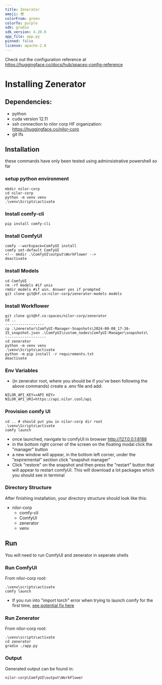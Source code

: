 ```yaml
---
title: Zenerator 
emoji: 😎
colorFrom: green
colorTo: purple
sdk: gradio
sdk_version: 4.20.0
app_file: app.py
pinned: false
license: apache-2.0
---
```


Check out the configuration reference at https://huggingface.co/docs/hub/spaces-config-reference


# Installing Zenerator

## Dependencies:
- python
- cuda version 12.11
- ssh connection to nilor corp HF organization: https://huggingface.co/nilor-corp
- git lfs


## Installation
these commands have only been tested using adminsistrative powershell so far
### setup python environment
```
mkdir nilor-corp
cd nilor-corp
python -m venv venv
.\venv\Scripts\activate
```

### Install comfy-cli
```
pip install comfy-cli
```

### Install ComfyUI
```
comfy --workspace=ComfyUI install
comfy set-default ComfyUI
<!-- mkdir .\ComfyUI\output\WorkFlower -->
deactivate
```

### Install Models
```
cd ComfyUI
rm -rf models #if unix
rmdir models #if win. Answer yes if prompted
git clone git@hf.co:nilor-corp/zenerator-models models
```

### Install Workflower
```
git clone git@hf.co:spaces/nilor-corp/zenerator
cd ..
------------------
cp .\zenerator\ComfyUI-Manager-Snapshots\2024-08-08_17-26-15_snapshot.json .\ComfyUI\custom_nodes\ComfyUI-Manager\snapshots\
-------------------
cd zenerator
python -m venv venv
.\venv\Scripts\activate
python -m pip install -r requirements.txt
deactivate
```

### Env Variables
- (in zenerator root, where you should be if you've been following the above commands) create a .env file and add:
``` 
NILOR_API_KEY=<API KEY>
NILOR_API_URI=https://api.nilor.cool/api
```

### Provision comfy UI

```
cd .. # should put you in nilor-corp dir root
.\venv\Scripts\activate
comfy launch
```
- once launched, navigate to comfyUI in browser  http://127.0.0.1:8188
- in the bottom right corner of the screen on the floating modal click the "manager" button
- a new window will appear, in the bottom left corner, under the "expiremental" section click "snapshot manager"
- Click "restore" on the snapshot and then press the "restart" button that will appear to restart comfyUI. This will download a lot packages which you should see in terminal 

### Directory Structure
After finishing installation, your directory structure should look like this:
- nilor-corp
    - comfy-cli
    - ComfyUI
    - zenerator
    - venv

## Run
You will need to run ComfyUI and zenerator in seperate shells

### Run ComfyUI
From nilor-corp root:
```
.\venv\scripts\activate
comfy launch
```
- If you run into "import torch" error when trying to launch comfy for the first time, [see potential fix here](https://github.com/Comfy-Org/comfy-cli/issues/150) 

### Run Zenerator
From nilor-corp root:
```
.\venv\scripts\activate
cd zenerator
gradio ./app.py
```

### Output
Generated output can be found in:
```
nilor-corp\ComfyUI\output\WorkFlower
```

